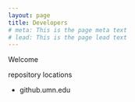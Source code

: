 ```yaml
---
layout: page
title: Developers
# meta: This is the page meta text
# lead: This is the page lead text
---
```


Welcome

repository locations
- github.umn.edu 